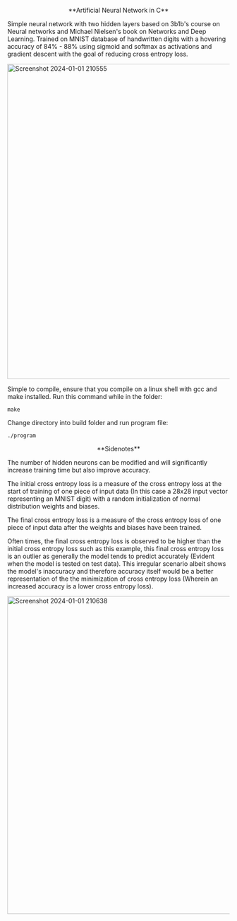 <p align="center">
  **Artificial Neural Network in C**
</p>

Simple neural network with two hidden layers based on 3b1b's course on Neural networks and Michael Nielsen's book on Networks and Deep Learning. Trained on MNIST database of handwritten digits with a hovering accuracy of 84% - 88% using sigmoid and softmax as activations and gradient descent with the goal of reducing cross entropy loss.

<img width="713" alt="Screenshot 2024-01-01 210555" src="https://github.com/MarcTy/Artificial-Neural-Network-in-C/assets/88467549/2fa9f867-5967-4503-84ae-4ce76bd1ba77">

Simple to compile, ensure that you compile on a linux shell with gcc and make installed. Run this command while in the folder:
```
make
```
Change directory into build folder and run program file:
```
./program
```
<p align="center">
  **Sidenotes**
</p>

The number of hidden neurons can be modified and will significantly increase training time but also improve accuracy.

The initial cross entropy loss is a measure of the cross entropy loss at the start of training of one piece of input data (In this case a 28x28 input vector representing an MNIST digit) with a random initialization of normal distribution weights and biases.

The final cross entropy loss is a measure of the cross entropy loss of one piece of input data after the weights and biases have been trained.

Often times, the final cross entropy loss is observed to be higher than the initial cross entropy loss such as this example, this final cross entropy loss is an outlier as generally the model tends to predict accurately (Evident when the model is tested on test data). This irregular scenario albeit shows the model's inaccuracy and therefore accuracy itself would be a better representation of the the minimization of cross entropy loss (Wherein an increased accuracy is a lower cross entropy loss).

<img width="719" alt="Screenshot 2024-01-01 210638" src="https://github.com/MarcTy/Artificial-Neural-Network-in-C/assets/88467549/a70ded7d-55e6-420d-b643-18722d4ebddf">

